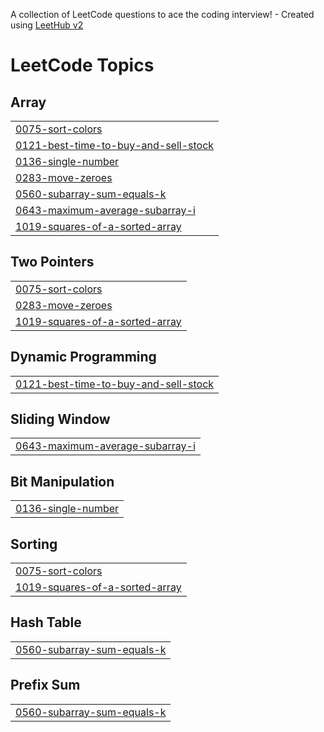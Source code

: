 A collection of LeetCode questions to ace the coding interview! - Created using [LeetHub v2](https://github.com/arunbhardwaj/LeetHub-2.0)
<!---LeetCode Topics Start-->
# LeetCode Topics
## Array
|  |
| ------- |
| [0075-sort-colors](https://github.com/selam1630/leetcode2/tree/master/0075-sort-colors) |
| [0121-best-time-to-buy-and-sell-stock](https://github.com/selam1630/leetcode2/tree/master/0121-best-time-to-buy-and-sell-stock) |
| [0136-single-number](https://github.com/selam1630/leetcode2/tree/master/0136-single-number) |
| [0283-move-zeroes](https://github.com/selam1630/leetcode2/tree/master/0283-move-zeroes) |
| [0560-subarray-sum-equals-k](https://github.com/selam1630/leetcode2/tree/master/0560-subarray-sum-equals-k) |
| [0643-maximum-average-subarray-i](https://github.com/selam1630/leetcode2/tree/master/0643-maximum-average-subarray-i) |
| [1019-squares-of-a-sorted-array](https://github.com/selam1630/leetcode2/tree/master/1019-squares-of-a-sorted-array) |
## Two Pointers
|  |
| ------- |
| [0075-sort-colors](https://github.com/selam1630/leetcode2/tree/master/0075-sort-colors) |
| [0283-move-zeroes](https://github.com/selam1630/leetcode2/tree/master/0283-move-zeroes) |
| [1019-squares-of-a-sorted-array](https://github.com/selam1630/leetcode2/tree/master/1019-squares-of-a-sorted-array) |
## Dynamic Programming
|  |
| ------- |
| [0121-best-time-to-buy-and-sell-stock](https://github.com/selam1630/leetcode2/tree/master/0121-best-time-to-buy-and-sell-stock) |
## Sliding Window
|  |
| ------- |
| [0643-maximum-average-subarray-i](https://github.com/selam1630/leetcode2/tree/master/0643-maximum-average-subarray-i) |
## Bit Manipulation
|  |
| ------- |
| [0136-single-number](https://github.com/selam1630/leetcode2/tree/master/0136-single-number) |
## Sorting
|  |
| ------- |
| [0075-sort-colors](https://github.com/selam1630/leetcode2/tree/master/0075-sort-colors) |
| [1019-squares-of-a-sorted-array](https://github.com/selam1630/leetcode2/tree/master/1019-squares-of-a-sorted-array) |
## Hash Table
|  |
| ------- |
| [0560-subarray-sum-equals-k](https://github.com/selam1630/leetcode2/tree/master/0560-subarray-sum-equals-k) |
## Prefix Sum
|  |
| ------- |
| [0560-subarray-sum-equals-k](https://github.com/selam1630/leetcode2/tree/master/0560-subarray-sum-equals-k) |
<!---LeetCode Topics End-->